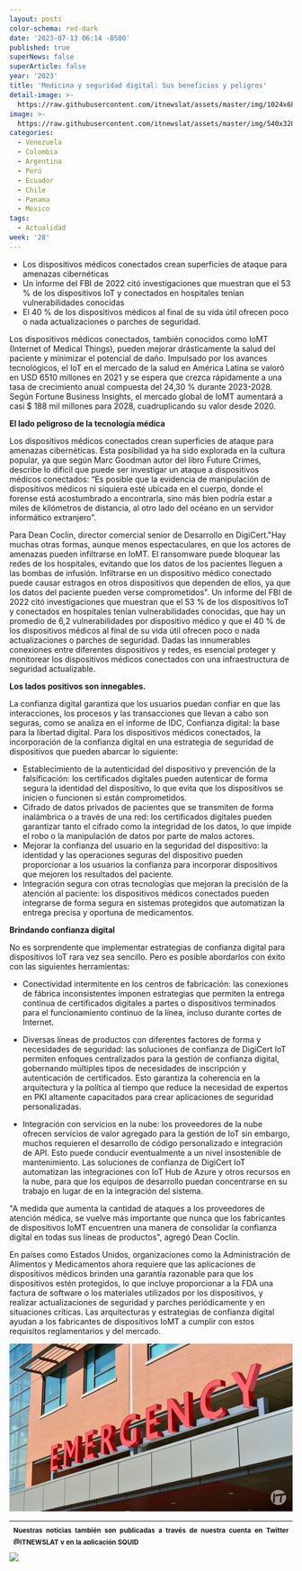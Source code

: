 ```yaml
---
layout: posts
color-schema: red-dark
date: '2023-07-13 06:14 -0500'
published: true
superNews: false
superArticle: false
year: '2023'
title: 'Medicina y seguridad digital: Sus beneficios y peligros'
detail-image: >-
  https://raw.githubusercontent.com/itnewslat/assets/master/img/1024x680/emergency-g.jpg
image: >-
  https://raw.githubusercontent.com/itnewslat/assets/master/img/540x320/emergency-p.jpg
categories:
  - Venezuela
  - Colombia
  - Argentina
  - Perú
  - Ecuador
  - Chile
  - Panama
  - Mexico
tags:
  - Actualidad
week: '28'
---
```

- Los dispositivos médicos conectados crean superficies de ataque para amenazas cibernéticas
- Un informe del FBI de 2022 citó investigaciones que muestran que el 53 % de los dispositivos IoT y conectados en hospitales tenían vulnerabilidades conocidas
- El 40 % de los dispositivos médicos al final de su vida útil ofrecen poco o nada actualizaciones o parches de seguridad.

Los dispositivos médicos conectados, también conocidos como IoMT (Internet of Medical Things), pueden mejorar drásticamente la salud del paciente y minimizar el potencial de daño. Impulsado por los avances tecnológicos, el IoT en el mercado de la salud en América Latina se valoró en USD 6510 millones en 2021 y se espera que crezca rápidamente a una tasa de crecimiento anual compuesta del 24,30 % durante 2023-2028. Según Fortune Business Insights, el mercado global de IoMT aumentará a casi $ 188 mil millones para 2028, cuadruplicando su valor desde 2020.

**El lado peligroso de la tecnología médica**

Los dispositivos médicos conectados crean superficies de ataque para amenazas cibernéticas. Esta posibilidad ya ha sido explorada en la cultura popular, ya que según Marc Goodman autor del libro Future Crimes, describe lo difícil que puede ser investigar un ataque a dispositivos médicos conectados: “Es posible que la evidencia de manipulación de dispositivos médicos ni siquiera esté ubicada en el cuerpo, donde el forense está acostumbrado a encontrarla, sino más bien podría estar a miles de kilómetros de distancia, al otro lado del océano en un servidor informático extranjero”.

Para Dean Coclin, director comercial senior de Desarrollo en DigiCert."Hay muchas otras formas, aunque menos espectaculares, en que los actores de amenazas pueden infiltrarse en IoMT. El ransomware puede bloquear las redes de los hospitales, evitando que los datos de los pacientes lleguen a las bombas de infusión. Infiltrarse en un dispositivo médico conectado puede causar estragos en otros dispositivos que dependen de ellos, ya que los datos del paciente pueden verse comprometidos". Un informe del FBI de 2022 citó investigaciones que muestran que el 53 % de los dispositivos IoT y conectados en hospitales tenían vulnerabilidades conocidas, que hay un promedio de 6,2 vulnerabilidades por dispositivo médico y que el 40 % de los dispositivos médicos al final de su vida útil ofrecen poco o nada actualizaciones o parches de seguridad. Dadas las innumerables conexiones entre diferentes dispositivos y redes, es esencial proteger y monitorear los dispositivos médicos conectados con una infraestructura de seguridad actualizable.

**Los lados positivos son innegables.**

La confianza digital garantiza que los usuarios puedan confiar en que las interacciones, los procesos y las transacciones que llevan a cabo son seguras, como se analiza en el informe de IDC, Confianza digital: la base para la libertad digital. Para los dispositivos médicos conectados, la incorporación de la confianza digital en una estrategia de seguridad de dispositivos que pueden abarcar lo siguiente:

- Establecimiento de la autenticidad del dispositivo y prevención de la falsificación: los certificados digitales pueden autenticar de forma segura la identidad del dispositivo, lo que evita que los dispositivos se inicien o funcionen si están comprometidos.
- Cifrado de datos privados de pacientes que se transmiten de forma inalámbrica o a través de una red: los certificados digitales pueden garantizar tanto el cifrado como la integridad de los datos, lo que impide el robo o la manipulación de datos por parte de malos actores.
- Mejorar la confianza del usuario en la seguridad del dispositivo: la identidad y las operaciones seguras del dispositivo pueden proporcionar a los usuarios la confianza para incorporar dispositivos que mejoren los resultados del paciente.
- Integración segura con otras tecnologías que mejoran la precisión de la atención al paciente: los dispositivos médicos conectados pueden integrarse de forma segura en sistemas protegidos que automatizan la entrega precisa y oportuna de medicamentos.

**Brindando confianza digital**

No es sorprendente que implementar estrategias de confianza digital para dispositivos IoT rara vez sea sencillo. Pero es posible abordarlos con éxito con las siguientes herramientas:

- Conectividad intermitente en los centros de fabricación: las conexiones de fábrica inconsistentes imponen estrategias que permiten la entrega continua de certificados digitales a partes o dispositivos terminados para el funcionamiento continuo de la línea, incluso durante cortes de Internet.

- Diversas líneas de productos con diferentes factores de forma y necesidades de seguridad: las soluciones de confianza de DigiCert IoT permiten enfoques centralizados para la gestión de confianza digital, gobernando múltiples tipos de necesidades de inscripción y autenticación de certificados. Esto garantiza la coherencia en la arquitectura y la política al tiempo que reduce la necesidad de expertos en PKI altamente capacitados para crear aplicaciones de seguridad personalizadas.

- Integración con servicios en la nube: los proveedores de la nube ofrecen servicios de valor agregado para la gestión de IoT sin embargo, muchos requieren el desarrollo de código personalizado e integración de API. Esto puede conducir eventualmente a un nivel insostenible de mantenimiento. Las soluciones de confianza de DigiCert IoT automatizan las integraciones con IoT Hub de Azure y otros recursos en la nube, para que los equipos de desarrollo puedan concentrarse en su trabajo en lugar de en la integración del sistema.


"A medida que aumenta la cantidad de ataques a los proveedores de atención médica, se vuelve más importante que nunca que los fabricantes de dispositivos IoMT encuentren una manera de consolidar la confianza digital en todas sus líneas de productos", agregó Dean Coclin.

En países como Estados Unidos, organizaciones como la Administración de Alimentos y Medicamentos ahora requiere que las aplicaciones de dispositivos médicos brinden una garantía razonable para que los dispositivos estén protegidos, lo que incluye proporcionar a la FDA una factura de software o los materiales utilizados por los dispositivos, y realizar actualizaciones de seguridad y parches periódicamente y en situaciones críticas. Las arquitecturas y estrategias de confianza digital ayudan a los fabricantes de dispositivos IoMT a cumplir con estos requisitos reglamentarios y del mercado.

![](https://raw.githubusercontent.com/itnewslat/assets/master/img/540x320/emergency-p.jpg)

<table style="height: 42px;" width="569">
<tbody>
<tr>
<td style="text-align: justify;"><sub><strong>Nuestras noticias también son publicadas a través de nuestra cuenta en Twitter <a href="https://twitter.com/itnewslat?lang=es">@ITNEWSLAT</a> y en la aplicación <a href="https://squidapp.co/en/">SQUID</a></strong></sub></td>
</tr>
</tbody>
</table>
<img src="https://tracker.metricool.com/c3po.jpg?hash=56f88a41e39ab42c063cc51676587a04"/>